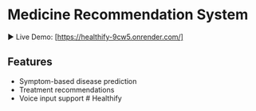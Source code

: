 # Medicine Recommendation System
▶️ Live Demo: [https://healthify-9cw5.onrender.com/]




## Features
- Symptom-based disease prediction
- Treatment recommendations
- Voice input support
#   H e a l t h i f y 
 
 
